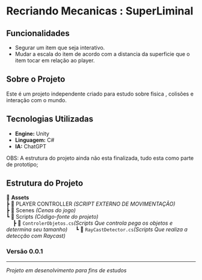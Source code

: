 # Recriando Mecanicas : SuperLiminal

## Funcionalidades
- Segurar um item que seja interativo.
- Mudar a escala do item de acordo com a distancia da superficie que o item tocar em relação ao player. 

## Sobre o Projeto
Este é um projeto independente criado para estudo sobre fisica , colisões e interação com o mundo.

## Tecnologias Utilizadas
- **Engine:** Unity  
- **Linguagem:** C# 
- **IA:** ChatGPT

OBS: A estrutura do projeto ainda não esta finalizada, tudo esta como parte de prototipo;
## Estrutura do Projeto
📂 **Assets**  
 ┣ 📂 PLAYER CONTROLLER *(SCRIPT EXTERNO DE MOVIMENTAÇÃO)*  
 ┣ 📂 Scenes *(Cenas do jogo)*  
 ┗ 📂 Scripts *(Código-fonte do projeto)*  
 &emsp; ┣ 📜 `ControlerObjetos.cs`*(Scripts Que controla pega os objetos e determina seu tamanho)* 
 &emsp; ┗ 📜 `RayCastDetector.cs`*(Scripts Que realiza a detecção com Raycast)* 

### Versão 0.0.1
---

*Projeto em desenolvimento para fins de estudos*  
